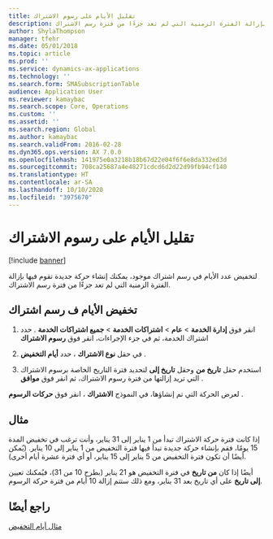 ```yaml
---
title: تقليل الأيام على رسوم الاشتراك
description: لتخفيض عدد الأيام في رسم اشتراك موجود، يمكنك إنشاء حركة جديدة تقوم فيها بإزالة الفترة الزمنية التي لم تعد جزءًا من فترة رسم الاشتراك.
author: ShylaThompson
manager: tfehr
ms.date: 05/01/2018
ms.topic: article
ms.prod: ''
ms.service: dynamics-ax-applications
ms.technology: ''
ms.search.form: SMASubscriptionTable
audience: Application User
ms.reviewer: kamaybac
ms.search.scope: Core, Operations
ms.custom: ''
ms.assetid: ''
ms.search.region: Global
ms.author: kamaybac
ms.search.validFrom: 2016-02-28
ms.dyn365.ops.version: AX 7.0.0
ms.openlocfilehash: 141975e0a3218b18b67d22e04f6f6e8da332ed3d
ms.sourcegitcommit: 708ca25687a4e48271cdcd6d2d22d99fb94cf140
ms.translationtype: HT
ms.contentlocale: ar-SA
ms.lasthandoff: 10/10/2020
ms.locfileid: "3975670"
---
```

# <a name="reduce-the-days-on-subscription-fees"></a>تقليل الأيام على رسوم الاشتراك 

[!include [banner](../includes/banner.md)]


لتخفيض عدد الأيام في رسم اشتراك موجود، يمكنك إنشاء حركة جديدة تقوم فيها بإزالة الفترة الزمنية التي لم تعد جزءًا من فترة رسم الاشتراك.

## <a name="reduce-the-days-on-a-subscription-fee"></a>تخفيض الأيام ف رسم اشتراك

1.  انقر فوق **إدارة الخدمة** \> **عام** \> **اشتراكات الخدمة** \> **جميع اشتراكات الخدمة** . حدد اشتراك الخدمة، ثم في جزء الإجراءات، انقر فوق **رسوم الاشتراك**

2.  في حقل **نوع الاشتراك** ، حدد **أيام التخفيض** .

3.  استخدم حقل **تاريخ من** وحقل **تاريخ إلى** لتحديد فترة التاريخ الخاصة برسوم الاشتراك التي تريد إزالتها من فترة رسوم الاشتراك، ثم انقر فوق **موافق** .

لعرض الحركة التي تم إنشاؤها، في النموذج **الاشتراك** ، انقر فوق **حركات الرسوم** .

## <a name="example"></a>مثال

إذا كانت فترة حركة الاشتراك تبدأ من 1 يناير إلى 31 يناير، وأنت ترغب في تخفيض المدة 15 يومًا، فقم بإنشاء حركة جديدة تبدأ فيها فترة التخفيض من 1 يناير إلى 10 يناير. (يُمكن أيضًا أن تكون فترة التخفيض من 5 يناير إلى 15 يناير، أو أي فترة عشرة أيام أخرى).

أيضًا إذا كان **من تاريخ** في فترة التخفيض هو 21 يناير (بطرح 10 من 31)، فيُمكنك تعيين **إلى تاريخ** على أي تاريخ بعد 31 يناير، ومع ذلك ستتم إزالة 10 أيام من فترة حركة الرسوم.

## <a name="see-also"></a>راجع أيضًا

[مثال أيام التخفيض](reduction-days-example.md)

  


